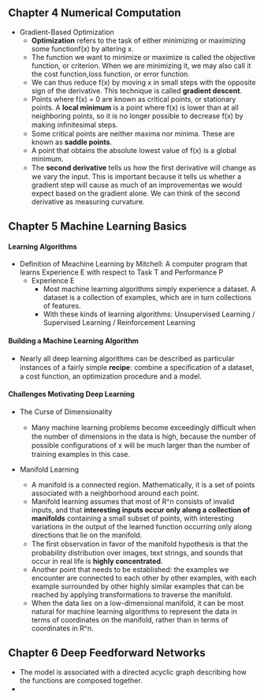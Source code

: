 ## Chapter 4 Numerical Computation
- Gradient-Based Optimization
  - **Optimization** refers to the task of either minimizing or maximizing some functionf(x) by altering x.
  - The function we want to minimize or maximize is called the objective function, or criterion. When we are minimizing it, we may also call it the cost function,loss function, or error function.
  - We can thus reduce f(x) by moving x in small steps with the opposite sign of the derivative. This technique is called **gradient descent**.
  - Points where f(x) = 0 are known as critical points, or stationary points. A **local minimum** is a point where f(x) is lower than at all neighboring points, so it is no longer possible to decrease f(x) by making inﬁnitesimal steps.
  - Some critical points are neither maxima nor minima. These are known as **saddle points**.
  - A point that obtains the absolute lowest value of f(x) is a global minimum.
  - The **second derivative** tells us how the ﬁrst derivative will change as we vary the input. This is important because it tells us whether a gradient step will cause as much of an improvementas we would expect based on the gradient alone. We can think of the second derivative as measuring curvature.

## Chapter 5 Machine Learning Basics

#### Learning Algorithms
- Definition of Meachine Learning by Mitchell: A computer program that learns Experience E with respect to Task T and Performance P
  - Experience E 
    - Most machine learning algorithms simply experience a dataset. A dataset is a collection of examples, which are in turn collections of features.
    - With these kinds of learning algorithms: Unsupervised Learning / Supervised Learning / Reinforcement Learning 

#### Building a Machine Learning Algorithm
- Nearly all deep learning algorithms can be described as particular instances of a fairly simple **recipe**: combine a speciﬁcation of a dataset, a cost function, an optimization procedure and a model.

#### Challenges Motivating Deep Learning
- The Curse of Dimensionality
  - Many machine learning problems become exceedingly diﬃcult when the number of dimensions in the data is high, because the number of possible conﬁgurations of x will be much larger than the number of training examples in this case.

- Manifold Learning
  - A manifold is a connected region. Mathematically, it is a set of points associated with a neighborhood around each point.
  - Manifold learning assumes that most of R^n consists of invalid inputs, and that **interesting inputs occur only along a collection of manifolds** containing a small subset of points, with interesting variations in the output of the learned function occurring only along directions that lie on the manifold.
  - The ﬁrst observation in favor of the manifold hypothesis is that the probability distribution over images, text strings, and sounds that occur in real life is **highly concentrated**.
  - Another point that needs to be established: the examples we encounter are connected to each other by other examples, with each example surrounded by other highly similar examples that can be reached by applying transformations to traverse the manifold.
  - When the data lies on a low-dimensional manifold, it can be most natural for machine learning algorithms to represent the data in terms of coordinates on the manifold, rather than in terms of coordinates in R^n.


## Chapter 6 Deep Feedforward Networks
- The model is associated with a directed acyclic graph describing how the functions are composed together.
- 
